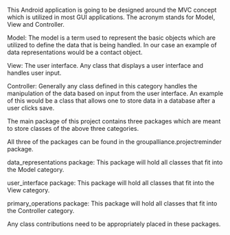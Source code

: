 This Android application is going to be designed around the MVC concept which is utilized in most GUI applications.
The acronym stands for Model, View and Controller.

Model: The model is a term used to represent the basic objects which are utilized to define the data that is being handled.
In our case an example of data representations would be a contact object.

View: The user interface. Any class that displays a user interface and handles user input.

Controller: Generally any class defined in this category handles the manipulation of the data based on input from the user
interface. An example of this would be a class that allows one to store data in a database after a user clicks save.

The main package of this project contains three packages which are meant to store classes of the above three categories.

All three of the packages can be found in the groupalliance.projectreminder package.

data_representations package: This package will hold all classes that fit into the Model category.

user_interface package: This package will hold all classes that fit into the View category.

primary_operations package: This package will hold all classes that fit into the Controller category.

Any class contributions need to be appropriately placed in these packages.
